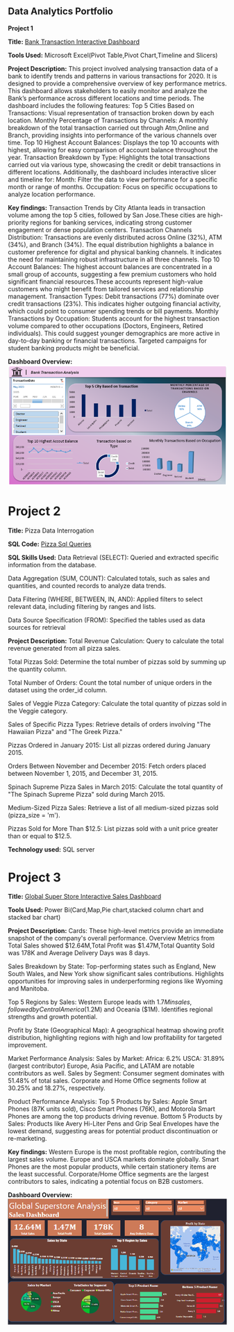 ## Data Analytics Portfolio
**Project 1**

**Title:** [Bank Transaction Interactive Dashboard](https://github.com/Davunch/lesinwadave.github.io/blob/main/bank_transactions_Dashboard.xlsx)

**Tools Used:** Microsoft Excel(Pivot Table,Pivot Chart,Timeline and Slicers) 

**Project Description:**  This project involved analysing transaction data of a bank to identify trends and patterns in various transactions for 2020. It is designed to provide a comprehensive overview of key
performance metrics. This dashboard allows stakeholders to easily monitor and analyze the Bank’s performance across different locations and time periods. The dashboard includes the following features:
Top 5 Cities Based on Transactions: Visual representation of transaction broken down by each location. Monthly Percentage of Transactions by Channels: A monthly breakdown of the total transaction carried out through Atm,Online and Branch, providing insights into performance of the various
channels over time. Top 10 Highest Account Balances: Displays the top 10 accounts with highest, allowing for easy comparison of account balance throughout the year. Transaction Breakdown by Type: Highlights the total transactions carried out via various type,
showcasing the credit or debit transactions in different locations. Additionally, the dashboard includes interactive slicer and timeline for: Month: Filter the data to view performance for a specific month or range of months.
Occupation: Focus on specific occupations to analyze location performance.

**Key findings:** Transaction Trends by City 
Atlanta leads in transaction volume among the top 5 cities, followed by San Jose.These cities are high-priority regions for banking services, indicating strong customer engagement or dense population centers.
Transaction Channels Distribution: Transactions are evenly distributed across Online (32%), ATM (34%), and Branch (34%). The equal distribution highlights a balance in customer preference for digital and physical 
banking channels. It indicates the need for maintaining robust infrastructure in all three channels. Top 10 Account Balances:
The highest account balances are concentrated in a small group of accounts, suggesting a few premium customers who hold significant financial resources.These accounts represent high-value customers who might
benefit from tailored services and relationship management. Transaction Types: Debit transactions (77%) dominate over credit transactions (23%). This indicates higher outgoing financial activity, which could 
point to consumer spending trends or bill payments. Monthly Transactions by Occupation: Students account for the highest transaction volume compared to other occupations (Doctors, Engineers, Retired individuals).
This could suggest younger demographics are more active in day-to-day banking or financial transactions. Targeted campaigns for student banking products might be beneficial.



**Dashboard Overview:**
![BankDashboardPix](BankDashboardPix.png)
# Project 2

**Title:** Pizza Data Interrogation

**SQL Code:** [Pizza Sql Queries](https://github.com/Davunch/lesinwadave.github.io/blob/main/Pizza.Sql)

**SQL Skills Used:**
Data Retrieval (SELECT): Queried and extracted specific information from the database.

Data Aggregation (SUM, COUNT): Calculated totals, such as sales and quantities, and counted records to analyze data trends.

Data Filtering (WHERE, BETWEEN, IN, AND): Applied filters to select relevant data, including filtering by ranges and lists.

Data Source Specification (FROM): Specified the tables used as data sources for retrieval

**Project Description:**
Total Revenue Calculation: Query to calculate the total revenue generated from all pizza sales.

Total Pizzas Sold: Determine the total number of pizzas sold by summing up the quantity column.

Total Number of Orders: Count the total number of unique orders in the dataset using the order_id column.

Sales of Veggie Pizza Category: Calculate the total quantity of pizzas sold in the Veggie category.

Sales of Specific Pizza Types: Retrieve details of orders involving "The Hawaiian Pizza" and "The Greek Pizza."

Pizzas Ordered in January 2015: List all pizzas ordered during January 2015.

Orders Between November and December 2015: Fetch orders placed between November 1, 2015, and December 31, 2015.

Spinach Supreme Pizza Sales in March 2015: Calculate the total quantity of "The Spinach Supreme Pizza" sold during March 2015.

Medium-Sized Pizza Sales: Retrieve a list of all medium-sized pizzas sold (pizza_size = 'm').

Pizzas Sold for More Than $12.5: List pizzas sold with a unit price greater than or equal to $12.5.



**Technology used:** SQL server


# Project 3

**Title:** [Global Super Store Interactive Sales Dashboard](https://github.com/Davunch/lesinwadave.github.io/blob/main/GLOBAL_SUPER_STORE.pbix)

**Tools Used:** Power Bi(Card,Map,Pie chart,stacked column chart and stacked bar chart)

**Project Description:**
Cards: These high-level metrics provide an immediate snapshot of the company's overall performance. Overview Metrics from Total Sales showed $12.64M,Total Profit was $1.47M,Total Quantity Sold was 178K
and Average Delivery Days was 8 days.

Sales Breakdown by State: Top-performing states such as England, New South Wales, and New York show significant sales contributions.
Highlights opportunities for improving sales in underperforming regions like Wyoming and Manitoba.

Top 5 Regions by Sales: Western Europe leads with $1.7M in sales, followed by Central America ($1.2M) and Oceania ($1M).
Identifies regional strengths and growth potential.

Profit by State (Geographical Map): A geographical heatmap showing profit distribution, highlighting regions with high and low profitability for targeted improvement.

Market Performance Analysis:
Sales by Market:
Africa: 6.2%
USCA: 31.89% (largest contributor)
Europe, Asia Pacific, and LATAM are notable contributors as well.
Sales by Segment:
Consumer segment dominates with 51.48% of total sales.
Corporate and Home Office segments follow at 30.25% and 18.27%, respectively.

Product Performance Analysis:
Top 5 Products by Sales:
Apple Smart Phones (87K units sold), Cisco Smart Phones (76K), and Motorola Smart Phones are among the top products driving revenue.
Bottom 5 Products by Sales:
Products like Avery Hi-Liter Pens and Grip Seal Envelopes have the lowest demand, suggesting areas for potential product discontinuation or re-marketing.


**Key findings:**
Western Europe is the most profitable region, contributing the largest sales volume.
Europe and USCA markets dominate globally.
Smart Phones are the most popular products, while certain stationery items are the least successful.
Corporate/Home Office segments are the largest contributors to sales, indicating a potential focus on B2B customers.

**Dashboard Overview:** 
![GlobalSuperStore](GlobalSuperStore.png)
